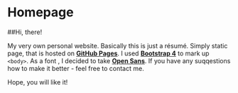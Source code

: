 # Homepage

##Hi, there!

My very own personal website. Basically this is just a résumé.
Simply static page, that is hosted on [**GitHub Pages**](https://pages.github.com/).
I used [**Bootstrap 4**](https://getbootstrap.com/) to mark up `<body>`.
As a font , I decided to take [**Open Sans**](https://fonts.google.com/specimen/Open+Sans).
If you have any suqqestions how to make it better - feel free to contact me.

Hope, you will like it!
